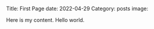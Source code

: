 Title: First Page
date: 2022-04-29
Category: posts
image:<img src="/theme/images/pic02.jpg" alt="" />

Here is my content.  Hello world. 